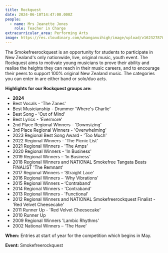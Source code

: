 ```yaml
---
title: Rockquest
date: 2024-06-10T14:47:00.000Z
people:
  - name: Mrs Jeanette Jones
    role: Teacher in Charge
extracurricular_area: Performing Arts
image: https://res.cloudinary.com/whanganuihigh/image/upload/v1623278708/Performing%20Arts/Rockquest_montage.jpg
---
```

The Smokefreerockquest is an opportunity for students to participate in New Zealand's only nationwide, live, original music, youth event. The Rockquest aims to motivate young musicians to prove their ability and realise the heights they can reach in their music careers, and to encourage their peers to support 100% original New Zealand music. The categories you can enter in are either band or solo/duo acts.

**Highlights for our Rockquest groups are:**

* **2024**
* Best Vocals - 'The Zanes'
* Best Musicianship - Drummer 'Where's Charlie'  
* Best Song - 'Out of Mind'  
* Best Lyrics - 'Evermore'  
* 2nd Place Regional Winners - 'Downsizing'
* 3rd Place Regional Winners - 'Overwhelming'  
* 2023 Regional Best Song Award - 'Too Much'
* 2022 Regional Winners - 'The Picnic List'  
* 2021 Regional Winners - 'The Amps'
* 2020 Regional Winners - 'In Business'
* 2019 Regional Winners  – ‘In Business’
* 2018 Regional Winners and NATIONAL Smokefree Tangata Beats FINALIST 'The Remnant’
* 2017 Regional Winners – ‘Straight Lace’
* 2016 Regional Winners – ‘Why Vibrations’
* 2015 Regional Winners – ‘Contraband’
* 2014 Regional Winners - 'Contraband'
* 2013 Regional Winners - 'Functional'
* 2012 Regional Winners and NATIONAL Smokefreerockquest Finalist - 'Red Velvet Cheesecake'
* 2011 Runner Up - 'Red Velvet Cheesecake'
* 2010 Runner Up
* 2009 Regional Winners 'Lambic Rhythms'
* 2002 National Winners – ‘The Have’

**When:** Entries at start of year for the competition which begins in May.

**Event:** Smokefreerockquest
